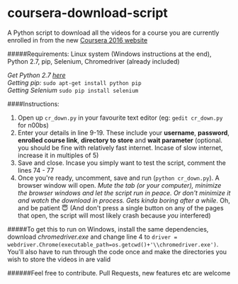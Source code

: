 # coursera-download-script
A Python script to download all the videos for a course you are currently enrolled in from the new [Coursera 2016 website](https://www.coursera.org/)

#####Requirements: Linux system (Windows instructions at the end), Python 2.7, pip, Selenium, Chromedriver (already included)

*Get Python 2.7 [here](https://www.python.org/downloads/release/python-2712/)*<br>
*Getting pip:* `sudo apt-get install python pip`<br>
*Getting Selenium* `sudo pip install selenium`<br>

####Instructions:

 1. Open up `cr_down.py` in your favourite text editor (eg: `gedit cr_down.py` for n00bs)
 2. Enter your details in line 9-19. These include your **username**, **password**, **enrolled course link**, **directory to store** and **wait parameter** (optional. you should be fine with relatively fast internet. Incase of slow internet, increase it in multiples of 5)
 3. Save and close. Incase you simply want to test the script, comment the lines 74 - 77
 4. Once you're ready, uncomment, save and run (`python cr_down.py`). A browser window will open. *Mute the tab (or your computer), minimize the browser windows and let the script run in peace. Or don't minimize it and watch the download in process. Gets kinda boring after a while*. Oh, and be patient :innocent: (And don't press a single button on any of the pages that open, the script will most likely crash because *you* interfered)

#####To get this to run on Windows, install the same dependencies, download *chromedriver.exe* and change line 4 to `driver = webdriver.Chrome(executable_path=os.getcwd()+'\\chromedriver.exe')`. You'll also have to run through the code once and make the directories you wish to store the videos in are valid

######Feel free to contribute. Pull Requests, new features etc are welcome
